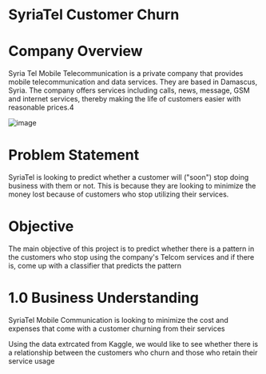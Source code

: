 # SyriaTel Customer Churn

# Company Overview
Syria Tel Mobile Telecommunication is a private company that provides mobile telecommunication and data services. They are based in Damascus, Syria. The company offers services including calls, news, message, GSM and internet services, thereby making the life of customers easier with reasonable prices.4

![image](https://user-images.githubusercontent.com/111424284/218141019-ee7127fa-0ad3-40e3-b94c-ef6f7ce04c2e.png)


# Problem Statement
SyriaTel is looking to predict whether a customer will ("soon") stop doing business with them or not. This is because they are looking to minimize the money lost because of customers who stop utilizing their services.

# Objective
The main objective of this project is to predict whether there is a pattern in the customers who stop using the company's Telcom services and if there is, come up with a classifier that predicts the pattern

# 1.0 Business Understanding

SyriaTel Mobile Communication is looking to minimize the cost and expenses that come with a customer churning from their services

Using the data extrcated from Kaggle, we would like to see whether there is a relationship between the customers who churn and those who retain their service usage
